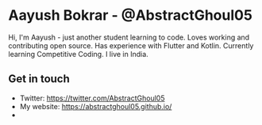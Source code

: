 # Aayush Bokrar - @AbstractGhoul05
Hi, I'm Aayush - just another student learning to code. Loves working and contributing open source. Has experience with Flutter and Kotlin. Currently learning Competitive Coding. I live in India. 

## Get in touch
- Twitter: https://twitter.com/AbstractGhoul05
- My website: https://abstractghoul05.github.io/
- 
